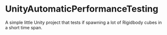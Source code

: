 # UnityAutomaticPerformanceTesting
A simple little Unity project that tests if spawning a lot of Rigidbody cubes in a short time span.
